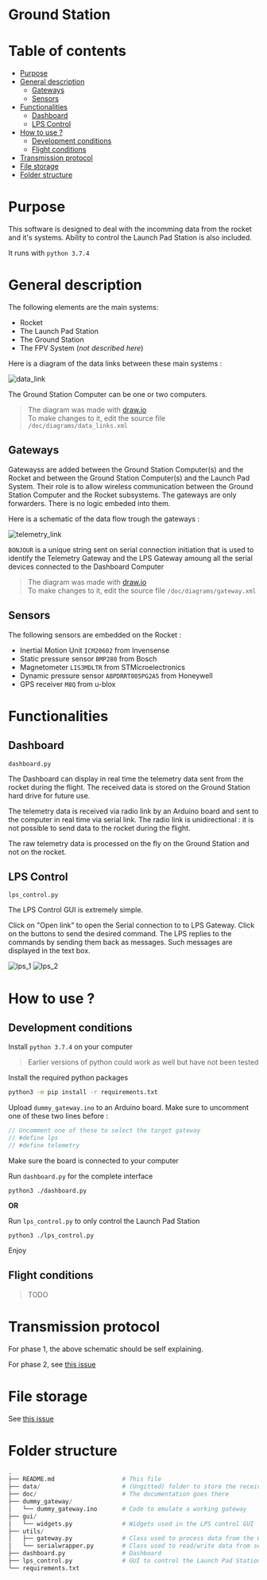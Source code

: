 # Ground Station <!-- omit in toc -->


# Table of contents <!-- omit in toc -->
- [Purpose](#Purpose)
- [General description](#General-description)
  - [Gateways](#Gateways)
  - [Sensors](#Sensors)
- [Functionalities](#Functionalities)
  - [Dashboard](#Dashboard)
  - [LPS Control](#LPS-Control)
- [How to use ?](#How-to-use)
  - [Development conditions](#Development-conditions)
  - [Flight conditions](#Flight-conditions)
- [Transmission protocol](#Transmission-protocol)
- [File storage](#File-storage)
- [Folder structure](#Folder-structure)


# Purpose

This software is designed to deal with the incomming data from the rocket and it's systems. Ability to control the Launch Pad Station is also included.

It runs with `python 3.7.4`


# General description

The following elements are the main systems:
  * Rocket
  * The Launch Pad Station
  * The Ground Station
  * The FPV System (*not described here*)

Here is a diagram of the data links between these main systems :

![data_link](/doc/diagrams/data_links.png)

The Ground Station Computer can be one or two computers.

>The diagram was made with [draw.io](https://www.draw.io)<br>
>To make changes to it, edit the source file `/doc/diagrams/data_links.xml`


## Gateways

Gatewayss are added between the Ground Station Computer(s) and the Rocket and between the Ground Station Computer(s) and the Launch Pad System. Their role is to allow wireless communication between the Ground Station Computer and the Rocket subsystems. The gateways are only forwarders. There is no logic embeded into them.

Here is a schematic of the data flow trough the gateways :

![telemetry_link](/doc/diagrams/gateway.png)

`BONJOUR` is a unique string sent on serial connection initiation that is used to identify the Telemetry Gateway and the LPS Gateway amoung all the serial devices connected to the Dashboard Computer

>The diagram was made with [draw.io](https://www.draw.io)<br>
>To make changes to it, edit the source file `/doc/diagrams/gateway.xml`


## Sensors

The following sensors are embedded on the Rocket :
  * Inertial Motion Unit `ICM20602` from Invensense
  * Static pressure sensor `BMP280` from Bosch
  * Magnetometer `LIS3MDLTR` from STMicroelectronics
  * Dynamic pressure sensor `ABPDRRT005PG2A5` from Honeywell
  * GPS receiver `M8Q` from u-blox


# Functionalities


## Dashboard

`dashboard.py`

The Dashboard can display in real time the telemetry data sent from the rocket during the flight. The received data is stored on the Ground Station hard drive for future use.

The telemetry data is received via radio link by an Arduino board and sent to the computer in real time via serial link. The radio link is unidirectional : it is not possible to send data to the rocket during the flight.

The raw telemetry data is processed on the fly on the Ground Station and not on the rocket.


## LPS Control

`lps_control.py`

The LPS Control GUI is extremely simple.

Click on "Open link" to open the Serial connection to to LPS Gateway. Click on the buttons to send the desired command. The LPS replies to the commands by sending them back as messages. Such messages are displayed in the text box.

![lps_1](/doc/images/lps_control_1.png)
![lps_2](/doc/images/lps_control_2.png)


# How to use ?


## Development conditions

Install `python 3.7.4` on your computer

> Earlier versions of python could work as well but have not been tested

Install the required python packages

```sh
python3 -m pip install -r requirements.txt
```

Upload `dummy_gateway.ino` to an Arduino board. Make sure to uncomment one of these two lines before :

```c
// Uncomment one of these to select the target gateway
// #define lps
// #define telemetry
```

Make sure the board is connected to your computer

Run `dashboard.py` for the complete interface

```
python3 ./dashboard.py
```

**OR** 

Run `lps_control.py` to only control the Launch Pad Station

```
python3 ./lps_control.py
```

Enjoy


## Flight conditions

>TODO

# Transmission protocol

For phase 1, the above schematic should be self explaining.

For phase 2, see [this issue](https://github.com/aesirkth/GroundStation/issues/4)


# File storage

See [this issue](https://github.com/aesirkth/GroundStation/issues/4)


# Folder structure

``` py
.
├── README.md                   # This file
├── data/                       # (Ungitted) folder to store the received telemetry
├── doc/                        # The documentation goes there
├── dummy_gateway/
│   └── dummy_gateway.ino       # Code to emulate a working gateway
├── gui/
│   └── widgets.py              # Widgets used in the LPS control GUI
├── utils/
│   ├── gateway.py              # Class used to process data from the Gateways
│   └── serialwrapper.py        # Class used to read/write data from serial link
├── dashboard.py                # Dashboard
├── lps_control.py              # GUI to control the Launch Pad Station
└── requirements.txt
```